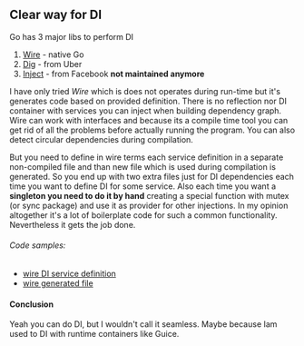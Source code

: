 ## Clear way for DI

Go has 3 major libs to perform DI

1. [Wire](https://github.com/google/wire) - native Go
2. [Dig](https://github.com/uber-go/dig) - from Uber
3. [Inject](https://github.com/facebookarchive/inject) - from Facebook **not maintained anymore**

I have only tried _Wire_ which is does not operates during run-time but it's generates code based on provided definition. There is no reflection nor DI container with services you can inject when building dependency graph.
Wire can work with interfaces and because its a compile time tool you can get rid of all the problems before actually running the program.
You can also detect circular dependencies during compilation.

But you need to define in wire terms each service definition in a separate non-compiled file and than new file which is used during compilation is generated. So you end up with two extra files just for DI dependencies each time you want to define DI for some service.
Also each time you want a **singleton you need to do it by hand** creating a special function with mutex (or sync package) and use it as provider for other injections.
In my opinion altogether it's a lot of boilerplate code for such a common functionality. Nevertheless it gets the job done.

###### Code samples:
* [wire DI service definition](https://github.com/gwalen/bettertomorrow/blob/master/context/employee/restapi/wire_init.go)
* [wire generated file](https://github.com/gwalen/bettertomorrow/blob/master/context/employee/restapi/wire_gen.go)


#### Conclusion

Yeah you can do DI, but I wouldn't call it seamless.
Maybe because Iam used to DI with runtime containers like Guice.
